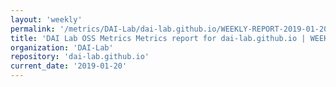 ```yaml
---
layout: 'weekly'
permalink: '/metrics/DAI-Lab/dai-lab.github.io/WEEKLY-REPORT-2019-01-20'
title: 'DAI Lab OSS Metrics Metrics report for dai-lab.github.io | WEEKLY-REPORT-2019-01-20'
organization: 'DAI-Lab'
repository: 'dai-lab.github.io'
current_date: '2019-01-20'
---
```

